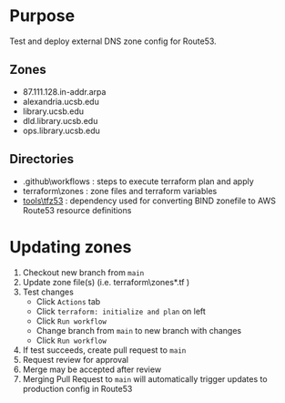 # Purpose
Test and deploy external DNS zone config for Route53.

## Zones
- 87.111.128.in-addr.arpa
- alexandria.ucsb.edu
- library.ucsb.edu
- dld.library.ucsb.edu
- ops.library.ucsb.edu

## Directories
- .github\workflows : steps to execute terraform plan and apply 
- terraform\zones   : zone files and terraform variables
- [tools\tfz53](https://github.com/carlpett/tfz53) : dependency used for converting BIND zonefile to AWS Route53 resource definitions

# Updating zones
1. Checkout new branch from `main`
2. Update zone file(s) (i.e. terraform\zones\*.tf )
3. Test changes
   - Click `Actions` tab
   - Click `terraform: initialize and plan` on left
   - Click `Run workflow`
   - Change branch from `main` to new branch with changes
   - Click `Run workflow`
4. If test succeeds, create pull request to `main`
5. Request review for approval
6. Merge may be accepted after review
7. Merging Pull Request to `main` will automatically trigger updates to production config in Route53